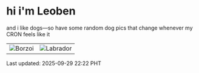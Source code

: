 # hi i'm Leoben

and i like dogs—so have some random dog pics that change whenever my CRON feels like it

|  |  |
|--------|----------|
| ![Borzoi](https://random-dog-vercel.vercel.app/api/random-borzoi?v=1759155766) | ![Labrador](https://random-dog-vercel.vercel.app/api/random-labrador?v=1759155766) |

Last updated: 2025-09-29 22:22 PHT
